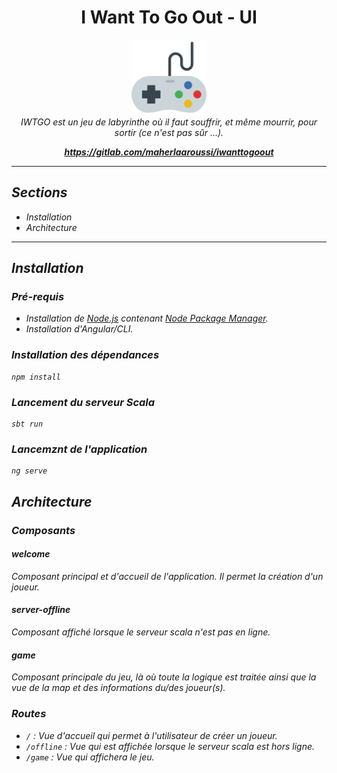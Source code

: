 <h1 align="center">I Want To Go Out - UI</h1>

<p align="center">
  <img src="src/favicon.png" alt="iwtgo-ui-logo" width="120px" height="120px"/>
  <br>
  <i>IWTGO est un jeu de labyrinthe où il faut souffrir, et même mourrir, pour sortir (ce n'est pas sûr ...).
  <br>
</p>

<p align="center">
  <a href="https://gitlab.com/maherlaaroussi/iwanttogoout"><strong>https://gitlab.com/maherlaaroussi/iwanttogoout</strong></a>
  <br>
</p>

<hr>

## Sections

- Installation
- Architecture

<hr>

## Installation

### Pré-requis

- Installation de [Node.js] contenant [Node Package Manager][npm].
- Installation d'Angular/CLI.

### Installation des dépendances
```
npm install
```

### Lancement du serveur Scala
```
sbt run
```

### Lancemznt de l'application

```
ng serve
```

## Architecture

### Composants

#### welcome
Composant principal et d'accueil de l'application. Il permet la création d'un joueur.

#### server-offline
Composant affiché lorsque le serveur scala n'est pas en ligne.

#### game
Composant principale du jeu, là où toute la logique est traitée ainsi que la vue de la map et des informations du/des joueur(s).


### Routes

- `/` : Vue d'accueil qui permet à l'utilisateur de créer un joueur.
- `/offline` : Vue qui est affichée lorsque le serveur scala est hors ligne.
- `/game` : Vue qui affichera le jeu.


[ng]: https://angular.io
[cli]: https://cli.angular.io/
[node.js]: https://nodejs.org/
[npm]: https://www.npmjs.com/get-npm
